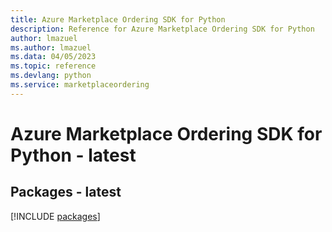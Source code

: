```yaml
---
title: Azure Marketplace Ordering SDK for Python
description: Reference for Azure Marketplace Ordering SDK for Python
author: lmazuel
ms.author: lmazuel
ms.data: 04/05/2023
ms.topic: reference
ms.devlang: python
ms.service: marketplaceordering
---
```

# Azure Marketplace Ordering SDK for Python - latest
## Packages - latest
[!INCLUDE [packages](marketplace-ordering-index.md)]